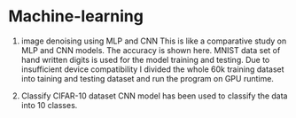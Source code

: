 # Machine-learning
1. image denoising using MLP and CNN
This is like a comparative study on MLP and CNN models. The accuracy is shown here. MNIST data set of hand written digits is used for the model training and testing. Due to insufficient device compatibility I divided the whole 60k training dataset into taining and testing dataset and run the program on GPU runtime.

2. Classify CIFAR-10 dataset
CNN model has been used to classify the data into 10 classes. 
